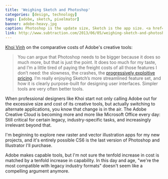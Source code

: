 ```yaml
---
title: 'Weighing Sketch and Photoshop'
categories: [design, technology]
tags: [adobe, sketch, pixelmator]
banner: adobe-heavy.jpg
caption: Photoshop is the update size, Sketch is the app size. <a href="http://www.subtraction.com/">Khoi Vinh</a>
link: http://www.subtraction.com/2013/06/05/weighing-sketch-and-photoshop
---
```


[Khoi Vinh](http://www.subtraction.com/) on the comparative costs of Adobe's creative tools:

> You can argue that Photoshop needs to be bigger because it does so much more, but that is just the point. It does too much for my taste, and I’m a little tired of paying the freight costs of all those features I don’t need: the slowness, the crashes, the [progressively exploitive pricing](http://www.subtraction.com/2013/05/07/creative-cloud-is-not-suite). I’m really enjoying Sketch’s more streamlined feature set, and how it is clearly purpose-built for designing user interfaces. Simpler tools are very often better tools.

When professional designers like Khoi start not only calling Adobe out for the excessive size and cost of its creative tools, but actually switching to alternate applications, you know that change is in the air. The Adobe Creative Cloud is becoming more and more like Microsoft Office every day: Still critical for certain legacy, industry-specific tasks, and increasingly irrelevant beyond that.

I'm beginning to explore new raster and vector illustration apps for my new projects, and it's entirely possible CS6 is the last version of Photoshop and Illustrator I'll purchase. 

Adobe makes capable tools, but I'm not sure the tenfold increase in cost is matched by a tenfold increase in capability. In this day and age, "we're the most compatible with legacy industry formats" doesn't seem like a compelling argument anymore.
